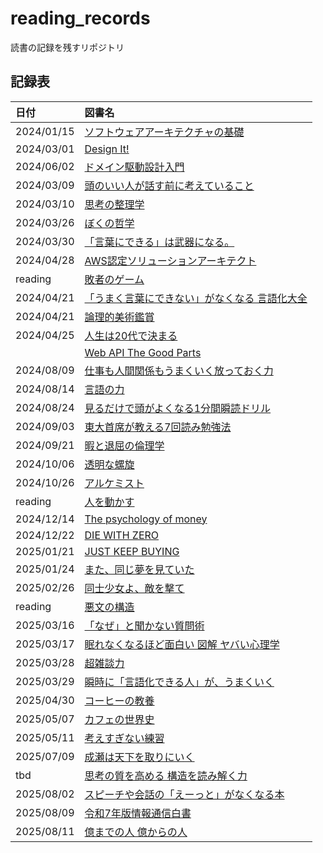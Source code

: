 # reading_records

読書の記録を残すリポジトリ

## 記録表

| 日付       | 図書名                                                                                              |
| :--------- | :-------------------------------------------------------------------------------------------------- |
| 2024/01/15 | [ソフトウェアアーキテクチャの基礎](./materials/ソフトウェアアーキテクチャの基礎.md)                 |
| 2024/03/01 | [Design It!](./materials/Design%20It!.md)                                                           |
| 2024/06/02 | [ドメイン駆動設計入門](./materials/ドメイン駆動設計入門.md)                                         |
| 2024/03/09 | [頭のいい人が話す前に考えていること](./materials/頭のいい人が話す前に考えていること.md)             |
| 2024/03/10 | [思考の整理学](./materials/思考の整理学.md)                                                         |
| 2024/03/26 | [ぼくの哲学](./materials/ぼくの哲学.md)                                                             |
| 2024/03/30 | [「言葉にできる」は武器になる。](./materials/「言葉にできる」は武器になる.md)                       |
| 2024/04/28 | [AWS認定ソリューションアーキテクト](./materials/AWS_SAA.md)                                         |
| reading    | [敗者のゲーム](./materials/敗者のゲーム.md)                                                         |
| 2024/04/21 | [「うまく言葉にできない」がなくなる 言語化大全](./materials/言語化大全.md)                          |
| 2024/04/21 | [論理的美術鑑賞](./materials/論理的美術鑑賞.md)                                                     |
| 2024/04/25 | [人生は20代で決まる](./materials/人生は20代で決まる.md)                                             |
|            | [Web API The Good Parts](./materials/Web%20API%20The%20Good%20Parts.md)                             |
| 2024/08/09 | [仕事も人間関係もうまくいく放っておく力](./materials/放っておく力.md)                               |
| 2024/08/14 | [言語の力](./materials/言語の力.md)                                                                 |
| 2024/08/24 | [見るだけで頭がよくなる1分間瞬読ドリル](./materials/見るだけで頭がよくなる1分間瞬読トレーニング.md) |
| 2024/09/03 | [東大首席が教える7回読み勉強法](./materials/東大首席が教える7回読み勉強法.md)                       |
| 2024/09/21 | [暇と退屈の倫理学](./materials/暇と退屈の倫理学.md)                                                 |
| 2024/10/06 | [透明な螺旋](./materials/透明な螺旋.md)                                                             |
| 2024/10/26 | [アルケミスト](./materials/アルケミスト.md)                                                         |
| reading    | [人を動かす](./materials/人を動かす.md)                                                             |
| 2024/12/14 | [The psychology of money](./materials/the_psychology_of_money.md)                                   |
| 2024/12/22 | [DIE WITH ZERO](./materials/DIE_WITH_ZERO.md)                                                       |
| 2025/01/21 | [JUST KEEP BUYING](./materials/JUST_KEEP_BUYING.md)                                                 |
| 2025/01/24 | [また、同じ夢を見ていた](./materials/また、同じ夢を見ていた.md)                                     |
| 2025/02/26 | [同士少女よ、敵を撃て](./materials/同士少女よ、敵を撃て.md)                                         |
| reading    | [悪文の構造](./materials/悪文の構造.md)                                                             |
| 2025/03/16 | [「なぜ」と聞かない質問術](./materials/「なぜ」と聞かない質問術.md)                                 |
| 2025/03/17 | [眠れなくなるほど面白い 図解 ヤバい心理学](./materials/眠れなくほど面白い%20図解%20ヤバい心理学.md) |
| 2025/03/28 | [超雑談力](./materials/超雑談力.md)                                                                 |
| 2025/03/29 | [瞬時に「言語化できる人」が、うまくいく](./materials/瞬時に「言語化できる人」が、うまくいく.md)     |
| 2025/04/30 | [コーヒーの教養](./materials/コーヒーの教養.md)     |
| 2025/05/07 | [カフェの世界史](./materials/カフェの世界史.md)     |
| 2025/05/11 | [考えすぎない練習](./materials/考えすぎない練習.md)     |
| 2025/07/09 | [成瀬は天下を取りにいく](./materials/思考の質を高める%20構造を読み解く力.md) |
| tbd | [思考の質を高める 構造を読み解く力](./materials/思考の質を高める%20構造を読み解く力.md) |
| 2025/08/02 | [スピーチや会話の「えーっと」がなくなる本](./materials/スピーチや会話の「えーっと」がなくなる本.md) |
| 2025/08/09 | [令和7年版情報通信白書](./materials/情報通信白書/令和7年版情報通信白書_summary01.pdf)|
| 2025/08/11 | [億までの人 億からの人](./materials/億までの人%20億からの人%20ゴールドマン・サックス勤続17年の投資家が明かす「兆人」のマインド.md)|
